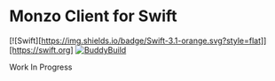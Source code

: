 # Monzo Client for Swift

[![Swift][https://img.shields.io/badge/Swift-3.1-orange.svg?style=flat]][https://swift.org]
[![BuddyBuild](https://dashboard.buddybuild.com/api/statusImage?appID=59a0096f544c6c000177522a&branch=master&build=latest)](https://dashboard.buddybuild.com/apps/59a0096f544c6c000177522a/build/latest?branch=master)

Work In Progress
